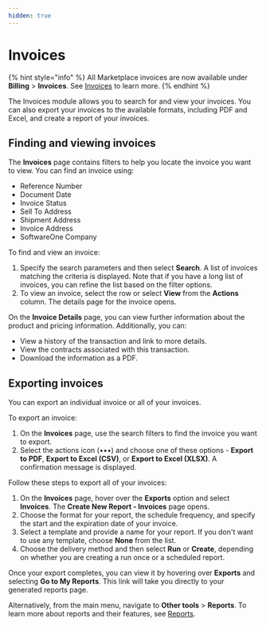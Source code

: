 ```yaml
---
hidden: true
---
```


# Invoices

{% hint style="info" %}
All Marketplace invoices are now available under **Billing** > **Invoices**. See [Invoices](../billing/invoices/) to learn more.
{% endhint %}

The Invoices module allows you to search for and view your invoices. You can also export your invoices to the available formats, including PDF and Excel, and create a report of your invoices.&#x20;

## Finding and viewing invoices

The **Invoices** page contains filters to help you locate the invoice you want to view. You can find an invoice using:

* Reference Number
* Document Date
* Invoice Status
* Sell To Address
* Shipment Address
* Invoice Address
* SoftwareOne Company

To find and view an invoice:

1. Specify the search parameters and then select **Search**. A list of invoices matching the criteria is displayed. Note that if you have a long list of invoices, you can refine the list based on the filter options.&#x20;
2. To view an invoice, select the row or select **View** from the **Actions** column. The details page for the invoice opens.

On the **Invoice Details** page, you can view further information about the product and pricing information. Additionally, you can:

* View a history of the transaction and link to more details.
* View the contracts associated with this transaction.
* Download the information as a PDF.

## Exporting invoices

You can export an individual invoice or all of your invoices.

To export an invoice:

1. On the **Invoices** page, use the search filters to find the invoice you want to export.
2. Select the actions icon (•••)  and choose one of these options - **Export to PDF**, **Export to Excel (CSV)**, or **Export to Excel (XLSX)**. A confirmation message is displayed.

Follow these steps to export all of your invoices:

1. On the **Invoices** page, hover over the **Exports** option and select **Invoices**. The **Create New Report - Invoices** page opens.
2. Choose the format for your report, the schedule frequency, and specify the start and the expiration date of your invoice.&#x20;
3. Select a template and provide a name for your report. If you don't want to use any template, choose **None** from the list.&#x20;
4. Choose the delivery method and then select **Run** or **Create**, depending on whether you are creating a run once or a scheduled report.

Once your export completes, you can view it by hovering over **Exports** and selecting **Go to My Reports**. This link will take you directly to your generated reports page.&#x20;

Alternatively, from the main menu, navigate to **Other tools** > **Reports**. To learn more about reports and their features, see [Reports](../other-tools/reports/).
